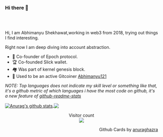 ### Hi there 👋



<br />
<br />

Hi, I am Abhimanyu Shekhawat,working in web3 from 2018, trying out things I find interesting.
<br />

Right now I am deep diving into account abstraction.

- 🌱 Co-founder of Epoch protocol.
- 🏆 Co-founded Slick wallet.
- 🏘️ Was part of kernel genesis block.
- 🔭 Used to be an active Gitcoiner [Abhimanyu121](https://bounties.gitcoin.co/abhimanyu121)



<!--- 
  if you have forked this to use on your profile, 
  Change the `github-readme-stats.anuraghazra1.vercel.app` to `github-readme-stats.vercel.app` 
--->

<!-- Change the `github-readme-stats.anuraghazra1.vercel.app` to `github-readme-stats.vercel.app`  -->

*NOTE: Top languages does not indicate my skill level or something like that, it's a github metric of which languages i have the most code on github, it's a new feature of [github-readme-stats](https://github.com/anuraghazra/github-readme-stats)*


<a href="https://github.com/anuraghazra/github-readme-stats">
  <img align="center" src="https://github-readme-stats.vercel.app/api?username=abhimanyu121&show_icons=true&include_all_commits=true&theme=radical" alt="Anurag's github stats" />
</a>
<a href="https://github.com/anuraghazra/github-readme-stats">
  <!-- Change the `github-readme-stats.anuraghazra1.vercel.app` to `github-readme-stats.vercel.app`  -->
  <img align="center" src="https://github-readme-stats.vercel.app/api/top-langs/?username=abhimanyu121&layout=compact&theme=radical" />
</a>
<p align="center"> 
  Visitor count<br>
  <img src="https://profile-counter.glitch.me/abhimanyu121/count.svg" />
</p>

<p align="right">
Github Cards by <a href="https://github.com/anuraghazra">anuraghazra</a>
</p>
